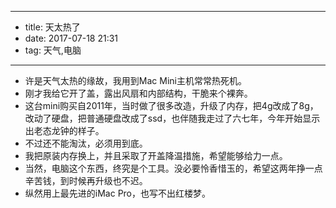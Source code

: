 - --
- title: 天太热了
- date: 2017-07-18 21:31
- tag: 天气,电脑
- --
- 许是天气太热的缘故，我用到Mac Mini主机常常热死机。
- 刚才我给它开了盖，露出风扇和内部结构，干脆来个裸奔。
- 这台mini购买自2011年，当时做了很多改造，升级了内存，把4g改成了8g，改动了硬盘，把普通硬盘改成了ssd，也伴随我走过了六七年，今年开始显示出老态龙钟的样子。
- 不过还不能淘汰，必须用到底。
- 我把原装内存换上，并且采取了开盖降温措施，希望能够给力一点。
- 当然，电脑这个东西，终究是个工具。没必要怜香惜玉的，希望这两年挣一点辛苦钱，到时候再升级也不迟。
- 纵然用上最先进的iMac Pro，也写不出红楼梦。
